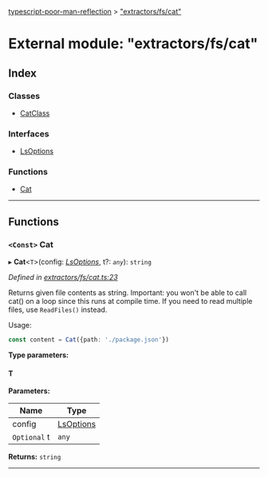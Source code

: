 [typescript-poor-man-reflection](../README.md) > ["extractors/fs/cat"](../modules/_extractors_fs_cat_.md)

# External module: "extractors/fs/cat"

## Index

### Classes

* [CatClass](../classes/_extractors_fs_cat_.catclass.md)

### Interfaces

* [LsOptions](../interfaces/_extractors_fs_cat_.lsoptions.md)

### Functions

* [Cat](_extractors_fs_cat_.md#cat)

---

## Functions

<a id="cat"></a>

### `<Const>` Cat

▸ **Cat**<`T`>(config: *[LsOptions](../interfaces/_extractors_fs_cat_.lsoptions.md)*, t?: *`any`*): `string`

*Defined in [extractors/fs/cat.ts:23](https://github.com/cancerberoSgx/typescript-poor-man-reflection/blob/3b7b7d6/src/extractors/fs/cat.ts#L23)*

Returns given file contents as string. Important: you won't be able to call cat() on a loop since this runs at compile time. If you need to read multiple files, use `ReadFiles()` instead.

Usage:

```ts
const content = Cat({path: './package.json'})
```

**Type parameters:**

#### T 
**Parameters:**

| Name | Type |
| ------ | ------ |
| config | [LsOptions](../interfaces/_extractors_fs_cat_.lsoptions.md) |
| `Optional` t | `any` |

**Returns:** `string`

___

